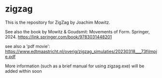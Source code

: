 # zigzag

This is the repository for ZigZag by Joachim Mowitz.

See also the book by Mowitz & Goudsmit: Movements of Form. Springer, 2024. https://link.springer.com/book/9783031448201

see also a 'pdf movie': https://www.edtmaastricht.nl/overig/zigzag_simulaties/20230318___73filmpje.pdf

More information (such as a brief manual for using zigzag.exe) will be added within soon
